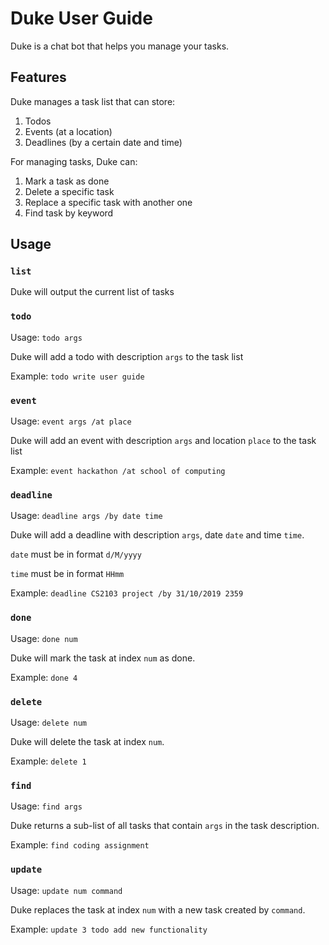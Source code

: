 # Duke User Guide

Duke is a chat bot that helps you manage your tasks. 

## Features 

Duke manages a task list that can store:
1. Todos
2. Events (at a location)
3. Deadlines (by a certain date and time)

For managing tasks, Duke can:
1. Mark a task as done
2. Delete a specific task
3. Replace a specific task with another one
4. Find task by keyword

## Usage

### `list`

Duke will output the current list of tasks

### `todo`

Usage: `todo args`

Duke will add a todo with description `args` to the task list

Example: `todo write user guide`

### `event`

Usage: `event args /at place`

Duke will add an event with description `args` and location `place` to the task list

Example: `event hackathon /at school of computing`

### `deadline`

Usage: `deadline args /by date time`

Duke will add a deadline with description `args`, date `date` and time `time`.

`date` must be in format `d/M/yyyy`

`time` must be in format `HHmm`

Example: `deadline CS2103 project /by 31/10/2019 2359`  

### `done`

Usage: `done num`

Duke will mark the task at index `num` as done.

Example: `done 4`

### `delete`

Usage: `delete num`

Duke will delete the task at index `num`.

Example: `delete 1` 

### `find`

Usage: `find args`

Duke returns a sub-list of all tasks that contain `args` in the task description.

Example: `find coding assignment`

### `update`

Usage: `update num command`

Duke replaces the task at index `num` with a new task created by `command`.

Example: `update 3 todo add new functionality`